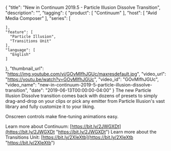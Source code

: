 {
  "title": "New in Continuum 2019.5 - Particle Illusion Dissolve Transition",
  "description": "",
  "tagging": {
    "product": [
      "Continuum"
    ],
    "host": [
      "Avid Media Composer"
    ],
    "series": [

    ],
    "feature": [
      "Particle Illusion",
      "Transitions Unit"
    ],
    "language": [
      "English"
    ]
  },
  "thumbnail_url": "https://img.youtube.com/vi/GOvMIfhJGUc/maxresdefault.jpg",
  "video_url": "https://youtu.be/watch?v=GOvMIfhJGUc",
  "video_id": "GOvMIfhJGUc",
  "video_name": "new-in-continuum-2019-5-particle-illusion-dissolve-transition",
  "date": "2019-06-13T00:00:00-04:00"
}
The new Particle Illusion Dissolve transition comes back with dozens of presets to simply drag-and-drop on your clips or pick any emitter from Particle Illusion's vast library and fully customize it to your liking. 

Onscreen controls make fine-tuning animations easy. 

Learn more about Continuum: [https://bit.ly/2JWGXDt](https://bit.ly/2JWGXDt "https://bit.ly/2JWGXDt") Learn more about the Transitions Unit: [https://bit.ly/2XIeXtb](https://bit.ly/2XIeXtb "https://bit.ly/2XIeXtb")
